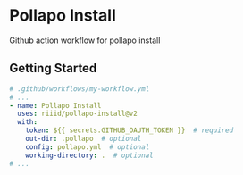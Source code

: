 # Pollapo Install

Github action workflow for pollapo install

## Getting Started

```yaml
# .github/workflows/my-workflow.yml
# ...
- name: Pollapo Install
  uses: riiid/pollapo-install@v2
  with:
    token: ${{ secrets.GITHUB_OAUTH_TOKEN }}  # required
    out-dir: .pollapo  # optional
    config: pollapo.yml  # optional
    working-directory: .  # optional
# ...
```

